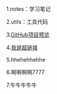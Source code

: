 1.notes：学习笔记

2.utils：工具代码

3.[GitHub项目预览](http://htmlpreview.github.io/?https://github.com/GuoLiCheng710/cloud_note/blob/master/src/main/webapp/log_in.html)

4.[我是超链接](http://www.baidu.com)

5.hhehehhehhe

6.啊啊啊啊7777

7.牛牛牛牛牛
